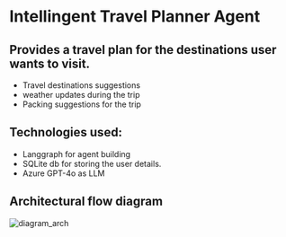 # Intellingent Travel Planner Agent

## Provides a travel plan for the destinations user wants to visit.
  - Travel destinations suggestions
  - weather updates during the trip
  - Packing suggestions for the trip
 
## Technologies used:
  - Langgraph for agent building
  - SQLite db for storing the user details.
  - Azure GPT-4o as LLM

## Architectural flow diagram

![diagram_arch](https://github.com/user-attachments/assets/6d5f0192-60dd-48c2-8f37-a12f7ff74312)
